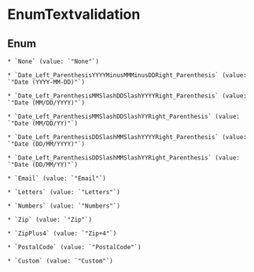
# EnumTextvalidation

## Enum


    * `None` (value: `"None"`)

    * `Date_Left_ParenthesisYYYYMinusMMMinusDDRight_Parenthesis` (value: `"Date (YYYY-MM-DD)"`)

    * `Date_Left_ParenthesisMMSlashDDSlashYYYYRight_Parenthesis` (value: `"Date (MM/DD/YYYY)"`)

    * `Date_Left_ParenthesisMMSlashDDSlashYYRight_Parenthesis` (value: `"Date (MM/DD/YY)"`)

    * `Date_Left_ParenthesisDDSlashMMSlashYYYYRight_Parenthesis` (value: `"Date (DD/MM/YYYY)"`)

    * `Date_Left_ParenthesisDDSlashMMSlashYYRight_Parenthesis` (value: `"Date (DD/MM/YY)"`)

    * `Email` (value: `"Email"`)

    * `Letters` (value: `"Letters"`)

    * `Numbers` (value: `"Numbers"`)

    * `Zip` (value: `"Zip"`)

    * `ZipPlus4` (value: `"Zip+4"`)

    * `PostalCode` (value: `"PostalCode"`)

    * `Custom` (value: `"Custom"`)



